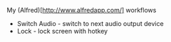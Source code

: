 My (Alfred)[http://www.alfredapp.com/] workflows

* Switch Audio - switch to next audio output device
* Lock - lock screen with hotkey
